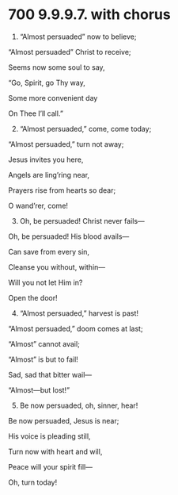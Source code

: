 # 700 9.9.9.7. with chorus

1.  “Almost persuaded” now to believe;

“Almost persuaded” Christ to receive;

Seems now some soul to say,

“Go, Spirit, go Thy way,

Some more convenient day

On Thee I’ll call.”

2.  “Almost persuaded,” come, come today;

“Almost persuaded,” turn not away;

Jesus invites you here,

Angels are ling’ring near,

Prayers rise from hearts so dear;

O wand’rer, come!

3.  Oh, be persuaded! Christ never fails—

Oh, be persuaded! His blood avails—

Can save from every sin,

Cleanse you without, within—

Will you not let Him in?

Open the door!

4.  “Almost persuaded,” harvest is past!

“Almost persuaded,” doom comes at last;

“Almost” cannot avail;

“Almost” is but to fail!

Sad, sad that bitter wail—

“Almost—but lost!”

5.  Be now persuaded, oh, sinner, hear!

Be now persuaded, Jesus is near;

His voice is pleading still,

Turn now with heart and will,

Peace will your spirit fill—

Oh, turn today!

